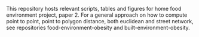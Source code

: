 This repository hosts relevant scripts, tables and figures for home food environment project, paper 2. For a general approach on how to compute point to point, 
point to polygon distance, both euclidean and street network, see repositories food-environment-obesity and built-environment-obesity.
